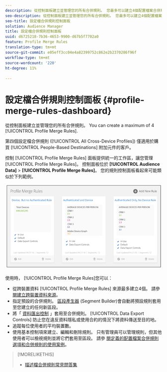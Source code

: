 ```yaml
---
description: 從控制面板建立並管理您的所有合併規則。 您最多可以建立4個配置檔案合併規則。
seo-description: 從控制面板建立並管理您的所有合併規則。 您最多可以建立4個配置檔案合併規則。
seo-title: 設定檔合併規則控制面板
solution: Audience Manager
title: 設定檔合併規則控制面板
uuid: d6725218-7b36-4653-9900-d67b5f7702a0
feature: Profile Merge Rules
translation-type: tm+mt
source-git-commit: e05eff3cc04e4a82399752c862e2b2370286f96f
workflow-type: tm+mt
source-wordcount: '220'
ht-degree: 11%

---
```



# 設定檔合併規則控制面板 {#profile-merge-rules-dashboard}

從控制面板建立並管理您的所有合併規則。 You can create a maximum of 4 [!UICONTROL Profile Merge Rules].

第四個設定檔合併規則 ([!UICONTROL All Cross-Device Profiles]) 僅適用於購買 [!UICONTROL People-Based Destinations] 附加元件的客戶。

控制 [!UICONTROL Profile Merge Rules] 面板提供統一的工作區，讓您管理 [!UICONTROL Profile Merge Rules]。 控制面板位於 **[!UICONTROL Audience Data]** > **[!UICONTROL Profile Merge Rules]**。 您的規則控制面板看起來可能類似於下列範例。

![](assets/profile-dashboard.png)

使用時， [!UICONTROL Profile Merge Rules]您可以：

* 從跨裝置資料 [!UICONTROL Profile Merge Rules] 來源最多建立4個。 請參 [閱建立跨裝置資料來源](merge-rules-start.md#create-data-source)。
* 指定預設的合併規則。 [區段產生器](../segments/segment-builder.md) (Segment Builder)會自動將預設規則套用至您建立的任何新區段。
* 將「 [資料匯出控制](../data-export-controls.md) 」套用至合併規則。 [!UICONTROL Data Export Controls] 防止您在違反資料隱私或使用合約的情況下將資料傳送至目的地。
* 追蹤每位使用者的平均裝置數。
* 使用基本控制項來建立、編輯和刪除規則。 只有管理員可以管理規則，但其他使用者可以檢視規則並將它們套用至區段。 請參 [閱定義的配置檔案合併規則選項](merge-rule-definitions.md)[和合併規則的使用案例](merge-rule-targeting-options.md)。

>[!MORELIKETHIS]
>
>* [描述檔合併規則常見問答集](../../faq/faq-profile-merge.md)

